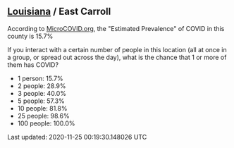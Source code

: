 
## [Louisiana](/united-states/louisiana) / East Carroll

According to [MicroCOVID.org](http://microcovid.org),
the "Estimated Prevalence" of COVID in this county is 15.7%

If you interact with a certain number of people in this location
(all at once in a group, or spread out across the day), what is the chance that
1 or more of them has COVID?

- 1 person: 15.7%
- 2 people: 28.9%
- 3 people: 40.0%
- 5 people: 57.3%
- 10 people: 81.8%
- 25 people: 98.6%
- 100 people: 100.0%

Last updated: 2020-11-25 00:19:30.148026 UTC
